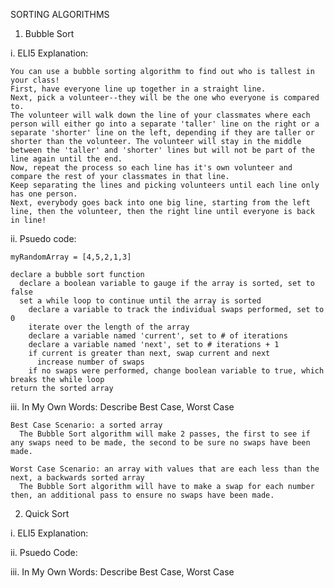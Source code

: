 SORTING ALGORITHMS

1. Bubble Sort

  i. ELI5 Explanation:

    You can use a bubble sorting algorithm to find out who is tallest in your class!
    First, have everyone line up together in a straight line.
    Next, pick a volunteer--they will be the one who everyone is compared to.
    The volunteer will walk down the line of your classmates where each person will either go into a separate 'taller' line on the right or a separate 'shorter' line on the left, depending if they are taller or shorter than the volunteer. The volunteer will stay in the middle between the 'taller' and 'shorter' lines but will not be part of the line again until the end.
    Now, repeat the process so each line has it's own volunteer and compare the rest of your classmates in that line.
    Keep separating the lines and picking volunteers until each line only has one person.
    Next, everybody goes back into one big line, starting from the left line, then the volunteer, then the right line until everyone is back in line!

  ii. Psuedo code:

    myRandomArray = [4,5,2,1,3]

    declare a bubble sort function
      declare a boolean variable to gauge if the array is sorted, set to false
      set a while loop to continue until the array is sorted
        declare a variable to track the individual swaps performed, set to 0
        iterate over the length of the array
        declare a variable named 'current', set to # of iterations
        declare a variable named 'next', set to # iterations + 1
        if current is greater than next, swap current and next
          increase number of swaps
        if no swaps were performed, change boolean variable to true, which breaks the while loop
    return the sorted array

  iii. In My Own Words: Describe Best Case, Worst Case

    Best Case Scenario: a sorted array
      The Bubble Sort algorithm will make 2 passes, the first to see if any swaps need to be made, the second to be sure no swaps have been made.

    Worst Case Scenario: an array with values that are each less than the next, a backwards sorted array
      The Bubble Sort algorithm will have to make a swap for each number then, an additional pass to ensure no swaps have been made.


2. Quick Sort

  i. ELI5 Explanation:

  ii. Psuedo Code:

  iii. In My Own Words: Describe Best Case, Worst Case